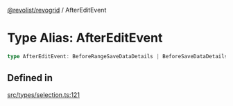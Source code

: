 [@revolist/revogrid](README.md) / AfterEditEvent

# Type Alias: AfterEditEvent

```ts
type AfterEditEvent: BeforeRangeSaveDataDetails | BeforeSaveDataDetails;
```

## Defined in

[src/types/selection.ts:121](https://github.com/revolist/revogrid/blob/a4b231d71029faeb28d2b2f5098e6a96aa320bc0/src/types/selection.ts#L121)
